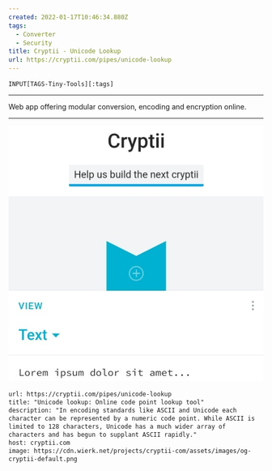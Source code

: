 ```yaml
---
created: 2022-01-17T10:46:34.880Z
tags: 
  - Converter
  - Security
title: Cryptii - Unicode Lookup
url: https://cryptii.com/pipes/unicode-lookup
---
```

```meta-bind
INPUT[TAGS-Tiny-Tools][:tags]
```

___
Web app offering modular conversion, encoding and encryption online.
___

![](_attachments/cryptii-unicode-lookup.jpg)

```cardlink
url: https://cryptii.com/pipes/unicode-lookup
title: "Unicode lookup: Online code point lookup tool"
description: "In encoding standards like ASCII and Unicode each character can be represented by a numeric code point. While ASCII is limited to 128 characters, Unicode has a much wider array of characters and has begun to supplant ASCII rapidly."
host: cryptii.com
image: https://cdn.wierk.net/projects/cryptii-com/assets/images/og-cryptii-default.png
```
